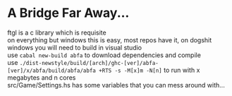 # A Bridge Far Away...

ftgl is a c library which is requisite  
on everything but windows this is easy, most repos have it, on dogshit windows you will need to build in visual studio  
use `cabal new-build abfa` to download dependencies and compile  
use `./dist-newstyle/build/[arch]/ghc-[ver]/abfa-[ver]/x/abfa/build/abfa/abfa +RTS -s -M[x]m -N[n]` to run with x megabytes and n cores  
src/Game/Settings.hs has some variables that you can mess around with...
